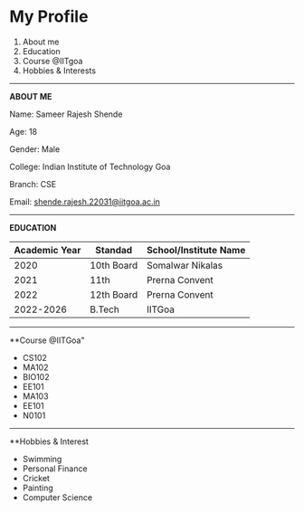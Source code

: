 # My Profile

1. About me 
2. Education
3. Course @IITgoa
4. Hobbies & Interests

---

**ABOUT ME**

Name: Sameer Rajesh Shende

Age: 18

Gender: Male

College: Indian Institute of Technology Goa

Branch: CSE

Email: shende.rajesh.22031@iitgoa.ac.in

---

**EDUCATION**

| Academic Year | Standad | School/Institute Name |
| --- | --- | --- |
| 2020 | 10th Board | Somalwar Nikalas |
| 2021 | 11th | Prerna Convent |
| 2022 | 12th Board | Prerna Convent |
| 2022-2026 | B.Tech | IITGoa |

---

**Course @IITGoa"

- CS102
- MA102
- BIO102
- EE101
- MA103
- EE101
- N0101

---

**Hobbies & Interest

- Swimming
- Personal Finance
- Cricket
- Painting
- Computer Science



